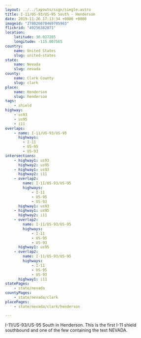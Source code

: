 ```yaml
---
layout: ../../layouts/sign/single.astro
title: I-11/US-93/US-95 South - Henderson
date: 2019-11-26 17:13:34 +0000 +0000
imageid: "278026070469705903"
flickrid: "49256382871"
location:
    latitude: 36.027285
    longitude: -115.007565
country:
    name: United States
    slug: united-states
state:
    name: Nevada
    slug: nevada
county:
    name: Clark County
    slug: clark
place:
    name: Henderson
    slug: henderson
tags:
    - shield
highway:
    - us93
    - us95
    - i11
overlaps:
    - name: I-11/US-93/US-95
      highways:
        - I-11
        - US-95
        - US-93
intersections:
    - highway1: us93
      highway2: us95
    - highway1: us93
      highway2: i11
    - overlap2:
        name: I-11/US-93/US-95
        highways:
            - I-11
            - US-95
            - US-93
      highway1: us93
    - highway1: us95
      highway2: i11
    - overlap2:
        name: I-11/US-93/US-95
        highways:
            - I-11
            - US-95
            - US-93
      highway1: us95
    - overlap2:
        name: I-11/US-93/US-95
        highways:
            - I-11
            - US-95
            - US-93
      highway1: i11
statePages:
    - state/nevada
countyPages:
    - state/nevada/clark
placePages:
    - state/nevada/clark/henderson

---
```

I-11/US-93/US-95 South in Henderson.  This is the first I-11 shield southbound and one of the few containing the text NEVADA.